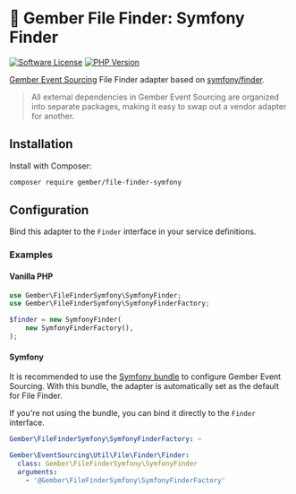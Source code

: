 # 🫚 Gember File Finder: Symfony Finder
[![Software License](https://img.shields.io/badge/license-MIT-brightgreen.svg?style=flat)](LICENSE)
[![PHP Version](https://img.shields.io/badge/php-%5E8.3-8892BF.svg?style=flat)](http://www.php.net)

[Gember Event Sourcing](https://github.com/GemberPHP/event-sourcing) File Finder adapter based on [symfony/finder](https://github.com/symfony/finder).

> All external dependencies in Gember Event Sourcing are organized into separate packages,
> making it easy to swap out a vendor adapter for another.

## Installation
Install with Composer:
```bash
composer require gember/file-finder-symfony
```

## Configuration
Bind this adapter to the `Finder` interface in your service definitions.

### Examples

#### Vanilla PHP
```php
use Gember\FileFinderSymfony\SymfonyFinder;
use Gember\FileFinderSymfony\SymfonyFinderFactory;

$finder = new SymfonyFinder(
    new SymfonyFinderFactory(), 
);
```

#### Symfony
It is recommended to use the [Symfony bundle](https://github.com/GemberPHP/event-sourcing-symfony-bundle) to configure Gember Event Sourcing.
With this bundle, the adapter is automatically set as the default for File Finder.

If you're not using the bundle, you can bind it directly to the `Finder` interface.

```yaml
Gember\FileFinderSymfony\SymfonyFinderFactory: ~

Gember\EventSourcing\Util\File\Finder\Finder:
  class: Gember\FileFinderSymfony\SymfonyFinder
  arguments:
    - '@Gember\FileFinderSymfony\SymfonyFinderFactory'
```
